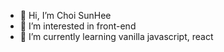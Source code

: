 - 👋 Hi, I’m Choi SunHee
- 👀 I’m interested in front-end
- 🌱 I’m currently learning vanilla javascript, react


<!---
nansunnyya/nansunnyya is a ✨ special ✨ repository because its `README.md` (this file) appears on your GitHub profile.
You can click the Preview link to take a look at your changes.
--->
